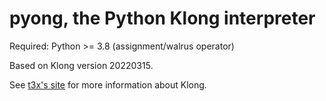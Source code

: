 # pyong, the Python Klong interpreter

Required: Python >= 3.8 (assignment/walrus operator)

Based on Klong version 20220315.

See [t3x's site](https://t3x.org/klong/) for more information about Klong.
